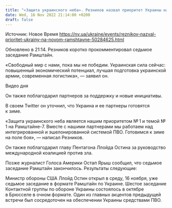 ```yaml
---
title: "«Защита украинского неба». Резников назвал приоритет Украины на новом Рамштайне"
date: Wed, 16 Nov 2022 21:14:00 +0200
draft: false
---
```

Источник: Новое Время https://nv.ua/ukraine/events/reznikov-nazval-prioritet-ukrainy-na-novom-ramshtayne-50284625.html


 Обновлено в 21:14. Резников коротко прокомментировал седьмое заседание Рамштайн.

«Свободный мир с нами, пока мы не победим. Украинская сила сейчас: повышенный экономический потенциал, лучшая подготовка украинской армии, современная логистика», — заявил он.

 Видео дня   

Он также поблагодарил партнеров за поддержку и новые инициативы.

 В своем Twitter он уточнил, что Украина и ее партнеры готовятся к зиме.

«Защита украинского неба является нашим приоритетом № 1 и темой № 1 на Рамштайне-7. Вместе с нашими партнерами мы работаем над интегрированной и эшелонированной системой ПВО. Готовимся к зиме на поле боя», — написал Резников.

Он также поблагодарил главу Пентагона Ллойда Остина за руководство международной коалицией против зла.

Позже журналист Голоса Америки Остап Ярыш сообщил, что седьмое заседание Рамштайн закончилось. Результаты следующие:

Министр обороны США Ллойд Остин открыл в среду, 16 ноября, уже седьмое заседание в формате Рамштайн по Украине. Шестое заседание Контактной группы по обороне Украины состоялось в октябре в Брюсселе в очном формате. Один из главных акцентов предыдущей встречи был сосредоточен на обеспечении Украины средствами ПВО.
